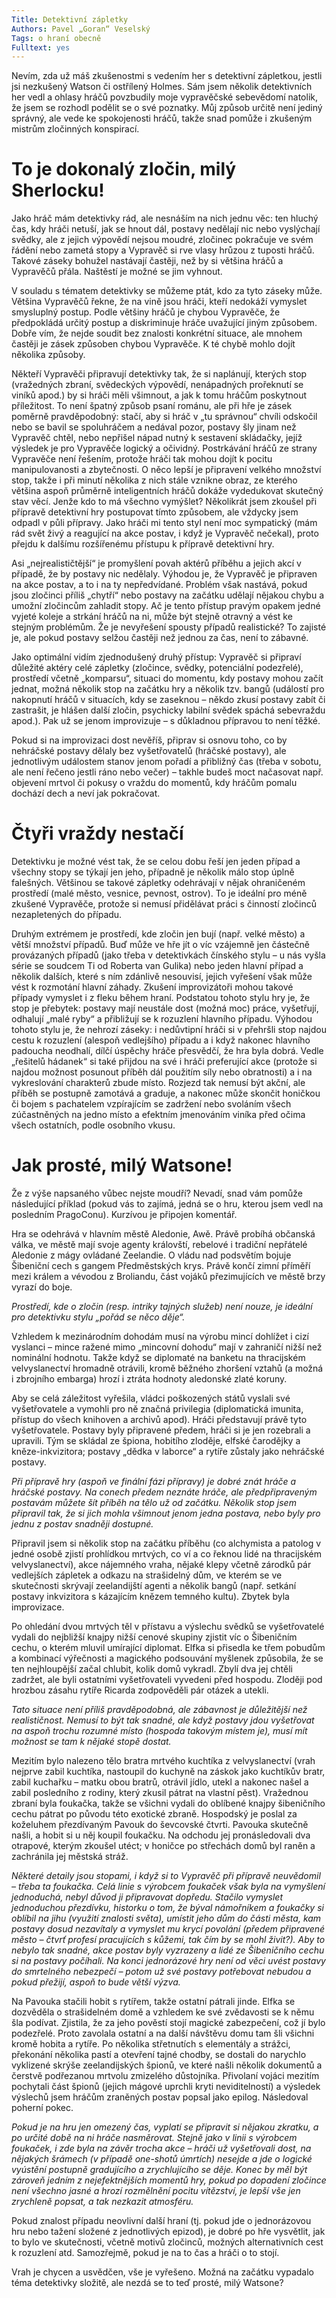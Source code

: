 ```yaml
---
Title: Detektivní zápletky
Authors: Pavel „Goran“ Veselský
Tags: o hraní obecně
Fulltext: yes
---
```


Nevím, zda už máš zkušenostmi s vedením her s detektivní zápletkou, jestli jsi nezkušený Watson či ostřílený Holmes. Sám jsem několik detektivních her vedl a ohlasy hráčů povzbudily moje vypravěčské sebevědomí natolik, že jsem se rozhodl podělit se o své poznatky. Můj způsob určitě není jediný správný, ale vede ke spokojenosti hráčů, takže snad pomůže i zkušeným mistrům zločinných konspirací.

# To je dokonalý zločin, milý Sherlocku!

Jako hráč mám detektivky rád, ale nesnáším na nich jednu věc: ten hluchý čas, kdy hráči netuší, jak se hnout dál, postavy nedělají nic nebo vyslýchají svědky, ale z jejich výpovědí nejsou moudré, zločinec pokračuje ve svém řádění nebo zametá stopy a Vypravěč si rve vlasy hrůzou z tuposti hráčů. Takové záseky bohužel nastávají častěji, než by si většina hráčů a Vypravěčů přála. Naštěstí je možné se jim vyhnout.

V souladu s tématem detektivky se můžeme ptát, kdo za tyto záseky může. Většina Vypravěčů řekne, že na vině jsou hráči, kteří nedokáží vymyslet smysluplný postup. Podle většiny hráčů je chybou Vypravěče, že předpokládá určitý postup a diskriminuje hráče uvažující jiným způsobem. Dobře vím, že nejde soudit bez znalosti konkrétní situace, ale mnohem častěji je zásek způsoben chybou Vypravěče. K té chybě mohlo dojít několika způsoby.

Někteří Vypravěči připravují detektivky tak, že si naplánují, kterých stop (vražedných zbraní, svědeckých výpovědí, nenápadných prořeknutí se viníků apod.) by si hráči měli všimnout, a jak k tomu hráčům poskytnout příležitost. To není špatný způsob psaní románu, ale při hře je zásek poměrně pravděpodobný: stačí, aby si hráč v „tu správnou“ chvíli odskočil nebo se bavil se spoluhráčem a nedával pozor, postavy šly jinam než Vypravěč chtěl, nebo nepřišel nápad nutný k sestavení skládačky, jejíž výsledek je pro Vypravěče logický a očividný. Postrkávání hráčů ze strany Vypravěče není řešením, protože hráči tak mohou dojít k pocitu manipulovanosti a zbytečnosti. O něco lepší je připravení velkého množství stop, takže i při minutí několika z nich stále vznikne obraz, ze kterého většina aspoň průměrně inteligentních hráčů dokáže vydedukovat skutečný stav věcí. Jenže kdo to má všechno vymýšlet? Několikrát jsem zkoušel při přípravě detektivní hry postupovat tímto způsobem, ale vždycky jsem odpadl v půli přípravy. Jako hráči mi tento styl není moc sympatický (mám rád svět živý a reagující na akce postav, i když je Vypravěč nečekal), proto přejdu k dalšímu rozšířenému přístupu k přípravě detektivní hry.

Asi „nejrealističtější“ je promyšlení povah aktérů příběhu a jejich akcí v případě, že by postavy nic nedělaly. Výhodou je, že Vypravěč je připraven na akce postav, a to i na ty nepředvídané. Problém však nastává, pokud jsou zločinci příliš „chytří“ nebo postavy na začátku udělají nějakou chybu a umožní zločincům zahladit stopy. Ač je tento přístup pravým opakem jedné vyjeté koleje a strkání hráčů na ni, může být stejně otravný a vést ke stejným problémům. Že je nevyřešení spousty případů realistické? To zajisté je, ale pokud postavy selžou častěji než jednou za čas, není to zábavné.

Jako optimální vidím zjednodušený druhý přístup: Vypravěč si připraví důležité aktéry celé zápletky (zločince, svědky, potenciální podezřelé), prostředí včetně „komparsu“, situaci do momentu, kdy postavy mohou začít jednat, možná několik stop na začátku hry a několik tzv. bangů (událostí pro nakopnutí hráčů v situacích, kdy se zaseknou – někdo zkusí postavy zabít či zastrašit, je hlášen další zločin, psychicky labilní svědek spáchá sebevraždu apod.). Pak už se jenom improvizuje – s důkladnou přípravou to není těžké.

Pokud si na improvizaci dost nevěříš, připrav si osnovu toho, co by nehráčské postavy dělaly bez vyšetřovatelů (hráčské postavy), ale jednotlivým událostem stanov jenom pořadí a přibližný čas (třeba v sobotu, ale není řečeno jestli ráno nebo večer) – takhle budeš moct načasovat např. objevení mrtvol či pokusy o vraždu do momentů, kdy hráčům pomalu dochází dech a neví jak pokračovat.

# Čtyři vraždy nestačí

Detektivku je možné vést tak, že se celou dobu řeší jen jeden případ a všechny stopy se týkají jen jeho, případně je několik málo stop úplně falešných. Většinou se takové zápletky odehrávají v nějak ohraničeném prostředí (malé město, vesnice, pevnost, ostrov). To je ideální pro méně zkušené Vypravěče, protože si nemusí přidělávat práci s činností zločinců nezapletených do případu.

Druhým extrémem je prostředí, kde zločin jen bují (např. velké město) a větší množství případů. Buď může ve hře jít o víc vzájemně jen částečně provázaných případů (jako třeba v detektivkách čínského stylu – u nás vyšla série se soudcem Ti od Roberta van Gulika) nebo jeden hlavní případ a několik dalších, které s ním zdánlivě nesouvisí, jejich vyřešení však může vést k rozmotání hlavní záhady. Zkušení improvizátoři mohou takové případy vymyslet i z fleku během hraní. Podstatou tohoto stylu hry je, že stop je přebytek: postavy mají neustále dost (možná moc) práce, vyšetřují, odhalují „malé ryby“ a přibližují se k rozuzlení hlavního případu. Výhodou tohoto stylu je, že nehrozí záseky: i nedůvtipní hráči si v přehršli stop najdou cestu k rozuzlení (alespoň vedlejšího) případu a i když nakonec hlavního padoucha neodhalí, dílčí úspěchy hráče přesvědčí, že hra byla dobrá. Vedle „řešitelů hádanek“ si také přijdou na své i hráči preferující akce (protože si najdou možnost posunout příběh dál použitím síly nebo obratnosti) a i na vykreslování charakterů zbude místo. Rozjezd tak nemusí být akční, ale příběh se postupně zamotává a graduje, a nakonec může skončit honičkou či bojem s pachatelem vzpírajícím se zadržení nebo svoláním všech zúčastněných na jedno místo a efektním jmenováním viníka před očima všech ostatních, podle osobního vkusu.

# Jak prosté, milý Watsone!

Že z výše napsaného vůbec nejste moudří? Nevadí, snad vám pomůže následující příklad (pokud vás to zajímá, jedná se o hru, kterou jsem vedl na posledním PragoConu). Kurzívou je připojen komentář.

Hra se odehrává v hlavním městě Aledonie, Awě. Právě probíhá občanská válka, ve městě mají svoje agenty královští, rebelové i tradiční nepřátelé Aledonie z mágy ovládané Zeelandie. O vládu nad podsvětím bojuje Šibeniční cech s gangem Předměstských krys. Právě končí zimní příměří mezi králem a vévodou z Broliandu, část vojáků přezimujících ve městě brzy vyrazí do boje.

_Prostředí, kde o zločin (resp. intriky tajných služeb) není nouze, je ideální pro detektivku stylu „pořád se něco děje“._

Vzhledem k mezinárodním dohodám musí na výrobu mincí dohlížet i cizí vyslanci – mince ražené mimo „mincovní dohodu“ mají v zahraničí nižší než nominální hodnotu. Takže když se diplomaté na banketu na thracijském velvyslanectví hromadně otrávili, kromě běžného zhoršení vztahů (a možná i zbrojního embarga) hrozí i ztráta hodnoty aledonské zlaté koruny.

Aby se celá záležitost vyřešila, vládci poškozených států vyslali své vyšetřovatele a vymohli pro ně značná privilegia (diplomatická imunita, přístup do všech knihoven a archivů apod). Hráči představují právě tyto vyšetřovatele. Postavy byly připravené předem, hráči si je jen rozebrali a upravili. Tým se skládal ze špiona, hobitího zloděje, elfské čarodějky a kněze-inkvizitora; postavy „dědka v laborce“ a rytíře zůstaly jako nehráčské postavy.

_Při přípravě hry (aspoň ve finální fázi přípravy) je dobré znát hráče a hráčské postavy. Na conech předem neznáte hráče, ale předpřipraveným postavám můžete šít příběh na tělo už od začátku. Několik stop jsem připravil tak, že si jich mohla všimnout jenom jedna postava, nebo byly pro jednu z postav snadněji dostupné._

Připravil jsem si několik stop na začátku příběhu (co alchymista a patolog v jedné osobě zjistí prohlídkou mrtvých, co ví a co řeknou lidé na thracijském velvyslanectví), akce nájemného vraha, nějaké klepy včetně zárodků pár vedlejších zápletek a odkazu na strašidelný dům, ve kterém se ve skutečnosti skrývají zeelandijští agenti a několik bangů (např. setkání postavy inkvizitora s kázajícím knězem temného kultu). Zbytek byla improvizace.

Po ohledání dvou mrtvých těl v přístavu a výslechu svědků se vyšetřovatelé vydali do nejbližší knajpy nižší cenové skupiny zjistit víc o Šibeničním cechu, o kterém mluvil umírající diplomat. Elfka si přisedla ke třem pobudům a kombinací výřečnosti a magického podsouvání myšlenek způsobila, že se ten nejhloupější začal chlubit, kolik domů vykradl. Zbylí dva jej chtěli zadržet, ale byli ostatními vyšetřovateli vyvedeni před hospodu. Zloději pod hrozbou zásahu rytíře Ricarda zodpověděli pár otázek a utekli.

_Tato situace není příliš pravděpodobná, ale zábavnost je důležitější než realističnost. Nemusí to být tak snadné, ale když postavy jdou vyšetřovat na aspoň trochu rozumné místo (hospoda takovým místem je), musí mít možnost se tam k nějaké stopě dostat._

Mezitím bylo nalezeno tělo bratra mrtvého kuchtíka z velvyslanectví (vrah nejprve zabil kuchtíka, nastoupil do kuchyně na záskok jako kuchtíkův bratr, zabil kuchařku – matku obou bratrů, otrávil jídlo, utekl a nakonec našel a zabil posledního z rodiny, který zkusil pátrat na vlastní pěst). Vražednou zbraní byla foukačka, takže se všichni vydali do oblíbené knajpy šibeničního cechu pátrat po původu této exotické zbraně. Hospodský je poslal za koželuhem přezdívaným Pavouk do ševcovské čtvrti. Pavouka skutečně našli, a hobit si u něj koupil foukačku. Na odchodu jej pronásledovali dva otrapové, kterým zkoušel utéct; v honičce po střechách domů byl raněn a zachránila jej městská stráž.

_Některé detaily jsou stopami, i když si to Vypravěč při přípravě neuvědomil – třeba ta foukačka. Celá linie s výrobcem foukaček však byla na vymyšlení jednoduchá, nebyl důvod ji připravovat dopředu. Stačilo vymyslet jednoduchou přezdívku, historku o tom, že býval námořníkem a foukačky si oblíbil na jihu (využití znalosti světa), umístit jeho dům do části města, kam postavy dosud nezavítaly a vymyslet mu krycí povolání (předem připravené město – čtvrť profesí pracujících s kůžemi, tak čím by se mohl živit?). Aby to nebylo tak snadné, akce postav byly vyzrazeny a lidé ze Šibeničního cechu si na postavy počíhali. Na konci jednorázové hry není od věci uvést postavy do smrtelného nebezpečí – potom už své postavy potřebovat nebudou a pokud přežijí, aspoň to bude větší výzva._

Na Pavouka stačili hobit s rytířem, takže ostatní pátrali jinde. Elfka se dozvěděla o strašidelném domě a vzhledem ke své zvědavosti se k němu šla podívat. Zjistila, že za jeho pověstí stojí magické zabezpečení, což jí bylo podezřelé. Proto zavolala ostatní a na další návštěvu domu tam šli všichni kromě hobita a rytíře. Po několika střetnutích s elementály a strážci, překonání několika pastí a otevření tajné chodby, se dostali do narychlo vyklizené skrýše zeelandijských špionů, ve které našli několik dokumentů a čerstvě podřezanou mrtvolu zmizelého důstojníka. Přivolaní vojáci mezitím pochytali část špionů (jejich mágové uprchli kryti neviditelností) a výsledek výslechů jsem hráčům zraněných postav popsal jako epilog. Následoval poherní pokec.

_Pokud je na hru jen omezený čas, vyplatí se připravit si nějakou zkratku, a po určité době na ni hráče nasměrovat. Stejně jako v linii s výrobcem foukaček, i zde byla na závěr trocha akce – hráči už vyšetřovali dost, na nějakých šrámech (v případě one-shotů úmrtích) nesejde a jde o logické vyústění postupně gradujícího a zrychlujícího se děje. Konec by měl být zároveň jedním z nejefektnějších momentů hry, pokud po dopadení zločince není všechno jasné a hrozí rozmělnění pocitu vítězství, je lepší vše jen zrychleně popsat, a tak nezkazit atmosféru._

Pokud znalost případu neovlivní další hraní (tj. pokud jde o jednorázovou hru nebo tažení složené z jednotlivých epizod), je dobré po hře vysvětlit, jak to bylo ve skutečnosti, včetně motivů zločinců, možných alternativních cest k rozuzlení atd. Samozřejmě, pokud je na to čas a hráči o to stojí.

Vrah je chycen a usvědčen, vše je vyřešeno. Možná na začátku vypadalo téma detektivky složitě, ale nezdá se to teď prosté, milý Watsone?
